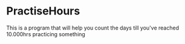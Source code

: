 # PractiseHours
This is a program that will help you count the days till you've reached 10.000hrs practicing something
